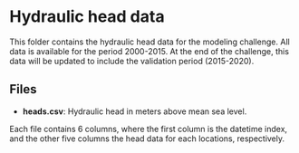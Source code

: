 # Hydraulic head data

This folder contains the hydraulic head data for the modeling challenge. All data is available for the period 2000-2015. At the end of the challenge, this data will be updated to include the validation period (2015-2020).

## Files

- **heads.csv**: Hydraulic head in meters above mean sea level.

Each file contains 6 columns, where the first column is the datetime index, and the other five columns the head data for each locations, respectively.
